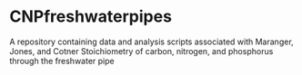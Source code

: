 # CNPfreshwaterpipes

A repository containing data and analysis scripts associated with
Maranger, Jones, and Cotner Stoichiometry of carbon, nitrogen, and phosphorus through the freshwater pipe

